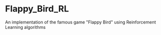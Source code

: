 # Flappy_Bird_RL
An implementation of the famous game "Flappy Bird" using Reinforcement Learning algorithms
